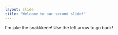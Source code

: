 ```yaml
---
layout: slide
title: "Welcome to our second slide!"
---
```

I'm jake the snakkkeee!
Use the left arrow to go back!
